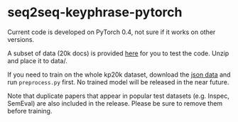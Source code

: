 # seq2seq-keyphrase-pytorch

Current code is developed on PyTorch 0.4, not sure if it works on other versions.

A subset of data (20k docs) is provided [here](https://drive.google.com/open?id=1Jh8Suuk6sTKuK-mbpvU5KfiQKi9zAGar) for you to test the code. Unzip and place it to data/.
  
If you need to train on the whole kp20k dataset, download the [json data](https://drive.google.com/file/d/1ZTQEGZSq06kzlPlOv4yGjbUpoDrNxebR/view) and run `preprocess.py` first. No trained model will be released in the near future.

Note that duplicate papers that appear in popular test datasets (e.g. Inspec, SemEval) are also included in the release. Please be sure to remove them before training.